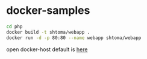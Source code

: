 # docker-samples
```bash 
cd php
docker build -t shtoma/webapp .
docker run -d -p 80:80 --name webapp shtoma/webapp

```

open docker-host default is [here](http://192.168.99.100)